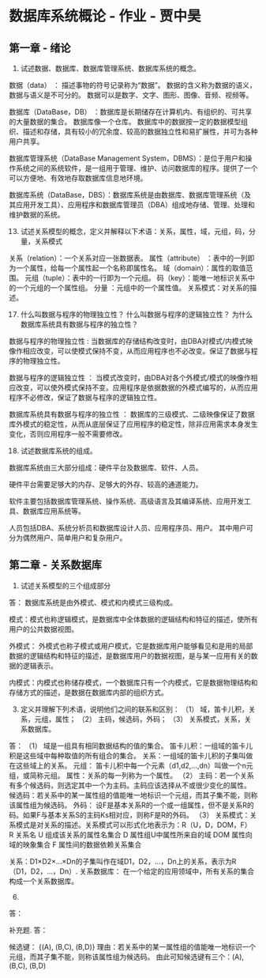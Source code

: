 # 数据库系统概论 - 作业 - 贾中昊

## 第一章 - 绪论

1. 试述数据、数据库、数据库管理系统、数据库系统的概念。

数据（data） ： 描述事物的符号记录称为“数据”。
数据的含义称为数据的语义，数据与语义是不可分的。
数据可以是数字、文字、图形、图像、音频、视频等。

数据库（DataBase，DB） ：数据库是长期储存在计算机内、有组织的、可共享的大量数据的集合。
数据库像一个仓库。
数据库中的数据按一定的数据模型组织、描述和存储，具有较小的冗余度、较高的数据独立性和易扩展性，并可为各种用户共享。

数据库管理系统（DataBase Management System，DBMS）：是位于用户和操作系统之间的系统软件，是一组用于管理、维护、访问数据库的程序。提供了一个可以方便地、有效地存取数据库信息地环境。

数据库系统（DataBase，DBS）：数据库系统是由数据库、数据库管理系统（及其应用开发工具）、应用程序和数据库管理员（DBA）组成地存储、管理、处理和维护数据的系统。


13. 试述关系模型的概念，定义并解释以下术语：关系，属性，域，元组，码，分量，关系模式

关系（relation）：一个关系对应一张数据表。
属性（attribute） ：表中的一列即为一个属性，给每一个属性起一个名称即属性名。
域（domain）：属性的取值范围。
元组（tuple）：表中的一行即为一个元组。
码（key）：能唯一地标识关系中的一个元组的一个属性组。
分量 ：元组中的一个属性值。
关系模式：对关系的描述。


17. 什么叫数据与程序的物理独立性？ 什么叫数据与程序的逻辑独立性？ 为什么数据库系统具有数据与程序的独立性？

数据与程序的物理独立性 : 当数据库的存储结构改变时，由DBA对模式/内模式映像作相应改变，可以使模式保持不变，从而应用程序也不必改变。保证了数据与程序的物理独立性。

数据与程序的逻辑独立性 ： 当模式改变时，由DBA对各个外模式/模式的映像作相应改变，可以使外模式保持不变。应用程序是依据数据的外模式编写的，从而应用程序不必修改，保证了数据与程序的逻辑独立性。

数据库系统具有数据与程序的独立性 ： 数据库的三级模式、二级映像保证了数据库外模式的稳定性，从而从底层保证了应用程序的稳定性，除非应用需求本身发生变化，否则应用程序一般不需要修改。


18. 试述数据库系统的组成。

数据库系统由三大部分组成：硬件平台及数据库、软件、人员。

硬件平台需要足够大的内存、足够大的外存、较高的通道能力。

软件主要包括数据库管理系统、操作系统、高级语言及其编译系统、应用开发工具、数据库应用系统等。

人员包括DBA、系统分析员和数据库设计人员、应用程序员、用户。
其中用户可分为偶然用户、简单用户和复杂用户。

## 第二章 - 关系数据库

1. 试述关系模型的三个组成部分

答： 
数据库系统是由外模式、模式和内模式三级构成。

模式：模式也称逻辑模式，是数据库中全体数据的逻辑结构和特征的描述，使所有用户的公共数据视图。

外模式： 外模式也称子模式或用户模式，它是数据库用户能够看见和是用的局部数据的逻辑结构和特征的描述，是数据库用户的数据视图，是与某一应用有关的数据的逻辑表示。

内模式：内模式也称储存模式，一个数据库只有一个内模式，它是数据物理结构和存储方式的描述，是数据在数据库内部的组织方式。



3. 定义并理解下列术语，说明他们之间的联系和区别：
（1） 域，笛卡儿积，关系，元组，属性；
（2） 主码，候选码，外码；
（3） 关系模式，关系，关系数据库。

答：
（1） 
域是一组具有相同数据结构的值的集合。
笛卡儿积：一组域的笛卡儿积是这些域中每种取值的所有组合的集合。
关系：一组域的笛卡儿积的子集叫做在这些域上的关系。
元组： 笛卡儿积中每一个元素（d1,d2,...,dn）叫做一个n元组，或简称元组。
属性：关系的每一列称为一个属性。
（2）
主码：若一个关系有多个候选码，则选定其中一个为主码。主码应该选择从不或很少变化的属性。
候选码：若关系中的某一属性组的值能唯一地标识一个元组，而其子集不能，则称该属性组为候选码。
外码： 设F是基本关系R的一个或一组属性，但不是关系R的码。如果F与基本关系S的主码Ks相对应，则称F是R的外码。
（3）
关系模式：关系模式是对关系的描述。关系模式可以形式化地表示为：R（U，D，DOM，F）
R 关系名
U 组成该关系的属性名集合
D 属性组U中属性所来自的域
DOM 属性向域的映象集合
F 属性间的数据依赖关系集合

关系：D1×D2×…×Dn的子集叫作在域D1，D2，…，Dn上的关系，表示为R（D1，D2，…，Dn）.
关系数据库： 在一个给定的应用领域中，所有关系的集合构成一个关系数据库。


6. 
答：


补充题.
答： 

候选键： {(A), (B,C), (B,D)}
理由：若关系中的某一属性组的值能唯一地标识一个元组，而其子集不能，则称该属性组为候选码。
由此可知候选键有三个：(A), (B,C), (B,D)


